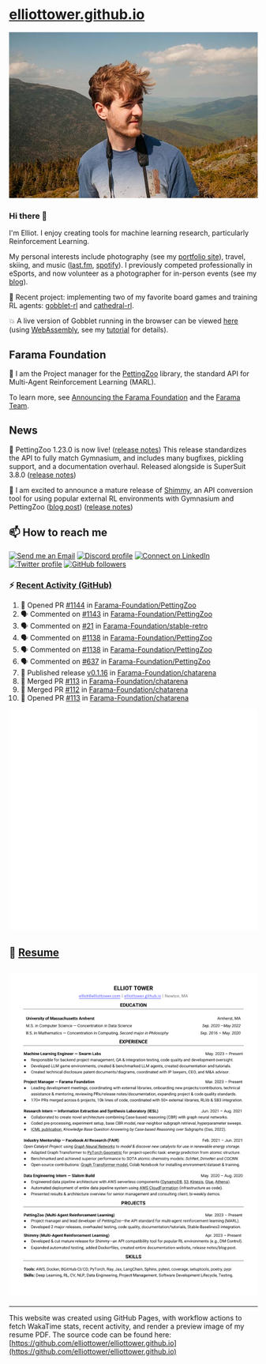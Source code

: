 # [elliottower.github.io](https://github.com/elliottower/elliottower.github.io)

[![A wild Elliot on Mt Washington](https://raw.githubusercontent.com/elliottower/elliottower.github.io/main/src/jpg/DSCF7539-600px.jpg?raw=true)](https://raw.githubusercontent.com/elliottower/elliottower.github.io/main/src/jpg/DSCF7539.jpg?raw=true)

### Hi there 👋

I'm Elliot. I enjoy creating tools for machine learning research, particularly Reinforcement Learning.

My personal interests include photography (see my [portfolio site](https://www.elliottower.com/)), travel, skiing, and music ([last.fm](https://www.last.fm/user/ajsdlfkwer), [spotify](https://open.spotify.com/user/12132818380)). I previously competed professionally in eSports, and now volunteer as a photographer for in-person events (see my [blog](https://www.elliottower.com/stories/?category=events)).

🤖 Recent project: implementing two of my favorite board games and training RL agents: [gobblet-rl](https://github.com/elliottower/gobblet-rl) and [cathedral-rl](https://github.com/elliottower/cathedral-rl). 

💥 A live version of Gobblet running in the browser can be viewed [here](https://elliottower.github.io/gobblet-rl/) (using [WebAssembly](https://webassembly.org/), see my [tutorial](https://github.com/elliottower/gobblet-rl/blob/main/tutorials/WebAssembly/web_assembly.md) for details).

## Farama Foundation

🚀 I am the Project manager for the [PettingZoo](https://github.com/Farama-Foundation/PettingZoo) library, the standard API for Multi-Agent Reinforcement Learning (MARL). 

To learn more, see [Announcing the Farama Foundation](https://farama.org/Announcing-The-Farama-Foundation) and the [Farama Team](https://farama.org/team).

## News

🎉 PettingZoo 1.23.0 is now live! ([release notes](https://github.com/Farama-Foundation/PettingZoo/releases/tag/1.23.0)) This release standardizes the API to fully match Gymnasium, and includes many bugfixes, pickling support, and a documentation overhaul. Released alongside is SuperSuit 3.8.0 ([release notes](https://github.com/Farama-Foundation/SuperSuit/releases/tag/3.8.0)) 

<!-- ![GitHub Release Date](https://img.shields.io/github/release-date/Farama-Foundation/PettingZoo) -->

🎉 I am excited to announce a mature release of [Shimmy](https://github.com/Farama-Foundation/Shimmy), an API conversion tool for using popular external RL environments with Gymnasium and PettingZoo ([blog post](https://farama.org/Announcing-Shimmy)) ([release notes](https://github.com/Farama-Foundation/Shimmy/releases/tag/v1.0.0)) 

## 📫 How to reach me

 [![Send me an Email](https://img.shields.io/badge/email-elliot%40elliottower.com-blue)](mailto:elliot@elliottower.com)
 [![Discord profile](https://img.shields.io/badge/Discord-7289DA?style=flat&logo=discord&logoColor=white)](https://discord.com/users/83091537923145728)
 [![Connect on LinkedIn](https://img.shields.io/badge/--linkedin?label=LinkedIn&logo=LinkedIn&style=social)](https://www.linkedin.com/in/elliot-tower)
 [![Twitter profile](https://img.shields.io/twitter/follow/elliottower?style=social)](https://twitter.com/ElliotTower/)
 [![GitHub followers](https://img.shields.io/github/followers/elliottower?style=social)](https://github.com/elliottower/)

### ⚡ [Recent Activity (GitHub)](https://github.com/elliottower)

<!--START_SECTION:activity-->
1. 💪 Opened PR [#1144](https://github.com/Farama-Foundation/PettingZoo/pull/1144) in [Farama-Foundation/PettingZoo](https://github.com/Farama-Foundation/PettingZoo)
2. 🗣 Commented on [#1143](https://github.com/Farama-Foundation/PettingZoo/issues/1143#issuecomment-1843443592) in [Farama-Foundation/PettingZoo](https://github.com/Farama-Foundation/PettingZoo)
3. 🗣 Commented on [#21](https://github.com/Farama-Foundation/stable-retro/issues/21#issuecomment-1843333257) in [Farama-Foundation/stable-retro](https://github.com/Farama-Foundation/stable-retro)
4. 🗣 Commented on [#1138](https://github.com/Farama-Foundation/PettingZoo/issues/1138#issuecomment-1843323934) in [Farama-Foundation/PettingZoo](https://github.com/Farama-Foundation/PettingZoo)
5. 🗣 Commented on [#1138](https://github.com/Farama-Foundation/PettingZoo/issues/1138#issuecomment-1843322175) in [Farama-Foundation/PettingZoo](https://github.com/Farama-Foundation/PettingZoo)
6. 🗣 Commented on [#637](https://github.com/Farama-Foundation/PettingZoo/issues/637#issuecomment-1843311053) in [Farama-Foundation/PettingZoo](https://github.com/Farama-Foundation/PettingZoo)
7. 🚀 Published release [v0.1.16](https://github.com/Farama-Foundation/chatarena/releases/tag/v0.1.16) in [Farama-Foundation/chatarena](https://github.com/Farama-Foundation/chatarena)
8. 🎉 Merged PR [#113](https://github.com/Farama-Foundation/chatarena/pull/113) in [Farama-Foundation/chatarena](https://github.com/Farama-Foundation/chatarena)
9. 🎉 Merged PR [#112](https://github.com/Farama-Foundation/chatarena/pull/112) in [Farama-Foundation/chatarena](https://github.com/Farama-Foundation/chatarena)
10. 💪 Opened PR [#113](https://github.com/Farama-Foundation/chatarena/pull/113) in [Farama-Foundation/chatarena](https://github.com/Farama-Foundation/chatarena)
<!--END_SECTION:activity-->


<picture>
  <a href="https://metrics.lecoq.io/insights?user=elliottower">
   <img src="/github-metrics.svg" alt="Metrics">
  </a>
</picture>

## 📄 [Resume](https://elliottower.github.io/src/pdf/resume.pdf)

<!-- PDF-TO-MARKDOWN:START -->
![Page 1](src/png/page1.png "Page 1")
---
<!-- PDF-TO-MARKDOWN:END -->

----

This website was created using GitHub Pages, with workflow actions to fetch WakaTime stats, recent activity, and render a preview image of my resume PDF. The source code can be found here: [https://github.com/elliottower/elliottower.github.io](https://github.com/elliottower/elliottower.github.io)
